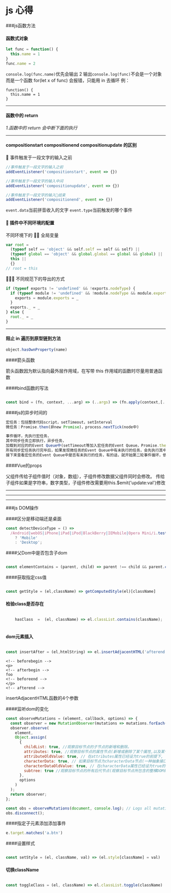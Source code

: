 # js 心得

###js函数方法

#### 函数式对象

```js
let func = function() {
  this.name = 1
}
func.name = 2
```

`console.log(func.name)`优先会输出 2
输出`console.log(func)`不会是一个对象而是一个函数
for(let x of func) 会报错，只能用 in 去循环
例：

```
function() {
  this.name = 1
}
```

---

#### 函数中的 return

_1.函数中的 return 会中断下面的执行_

---

#### compositionstart compositionend compositionupdate 的区别

 事件触发于一段文字的输入之前

```js
//事件触发于一段文字的输入之前
addEventListener('compositionstart', event => {})

//事件触发于一段文字的输入中间
addEventListener('compositionupdate', event => {})

//事件触发于一段文字的输入结束
addEventListener('compositionend', event => {})
```

`event.data`当前拼音收入的文字
`event.type`当前触发的哪个事件

####  插件中不同环境的配置

不同环境下的  全局变量

```js
var root =
  (typeof self == 'object' && self.self == self && self) ||
  (typeof global == 'object' && global.global == global && global) ||
  this ||
  {}
// root = this
```

 不同规范下的导出的方式

```js
if (typeof exports != 'undefined' && !exports.nodeType) {
  if (typeof module != 'undefined' && !module.nodeType && module.exports) {
    exports = module.exports = _
  }
  exports._ = _
} else {
  root._ = _
}
```

---

#### 阻止 in 遍历到原型链到方法

```js
object.hasOwnProperty(name)
```

####箭头函数

箭头函数因为默认指向最外层作用域，在写带 this 作用域的函数时尽量用普通函数


####bind函数的写法

```js

const bind = (fn, context, ...arg) => (..args) => (fn.apply(context,[...arg,...args]))
```

####js的异步时间的

```js
宏任务：包括整体代码script，setTimeout，setInterval
微任务：Promise.then(非new Promise)，process.nextTick(node中)

事件循环，先执行宏任务，
其中同步任务立即执行，异步任务，
加载到对应的的Event Queue中(setTimeout等加入宏任务的Event Queue，Promise.then加入微任务的Event Queue)，
所有同步宏任务执行完毕后，如果发现微任务的Event Queue中有未执行的任务，会先执行其中的任务，这样算是完成了一次事件循环。
接下来查看宏任务的Event Queue中是否有未执行的任务，有的话，就开始第二轮事件循环，依此类推。
```

####Vue的props

父组件传给子组件值时（对象，数组），子组件修改数据父组件同时会修改。
传给子组件如果是字符串，数字类型，子组件修改需要用this.$emit('update:val')修改

---
---
---
###js DOM操作

####区分是移动端还是桌面

```js
const detectDeviceType = () =>
  /Android|webOS|iPhone|iPad|iPod|BlackBerry|IEMobile|Opera Mini/i.test(navigator.userAgent)
    ? 'Mobile'
    : 'Desktop';
```


####父Dom中是否包含子dom

```js

const elementContains = (parent, child) => parent !== child && parent.contains(child);

```

####获取指定css值

```js

const getStyle = (el,className) => getComputedStyle(el)[className]

```

#### 检验class是否存在

```js
    
    hasClass  =  (el, className) => el.classList.contains(className);
    
```

#### dom元素插入

```js

const insertAfter = (el,htmlString) => el.insertAdjacentHTML('afterend',htmlString)

```
```
<!-- beforebegin --> 
<p> 
<!-- afterbegin -->
foo
<!-- beforeend -->
</p>
<!-- afterend -->
```
insertAdjacentHTML函数的4个参数


####监听dom的变化

```js
const observeMutations = (element, callback, options) => {
  const observer = new MutationObserver(mutations => mutations.forEach(m => callback(m)));
  observer.observe(
    element,
    Object.assign(
      {
        childList: true, //观察目标节点的子节点的新增和删除。
        attributes: true, //观察目标节点的属性节点(新增或删除了某个属性,以及某个属性的属性值发生了变化)。
        attributeOldValue: true, // 在attributes属性已经设为true的前提下, 将发生变化的属性节点之前的属性值记录下来(记录到下面MutationRecord对象的oldValue属性中)
        characterData: true, // 如果目标节点为characterData节点(一种抽象接口,具体可以为文本节点,注释节点,以及处理指令节点)时,也要观察该节点的文本内容是否发生变化
        characterDataOldValue: true, // 在characterData属性已经设为true的前提下,将发生变化characterData节点之前的文本内容记录下来(记录到下面MutationRecord对象的oldValue属性中)
        subtree: true //观察目标节点的所有后代节点(观察目标节点所包含的整棵DOM树上的上述三种节点变化)
      },
      options
    )
  );
  return observer;
};

const obs = observeMutations(document, console.log); // Logs all mutations that happen on the page
obs.disconnect(); 
```
####指定子元素添加添加事件

```js
e.target.matches('a.btn')
```

####设置样式

```js

const setStyle = (el, className, val) => (el.style[className] = val)

```

#### 切换className

```js

const toggleClass = (el, className) => el.classList.toggle(className)

```

